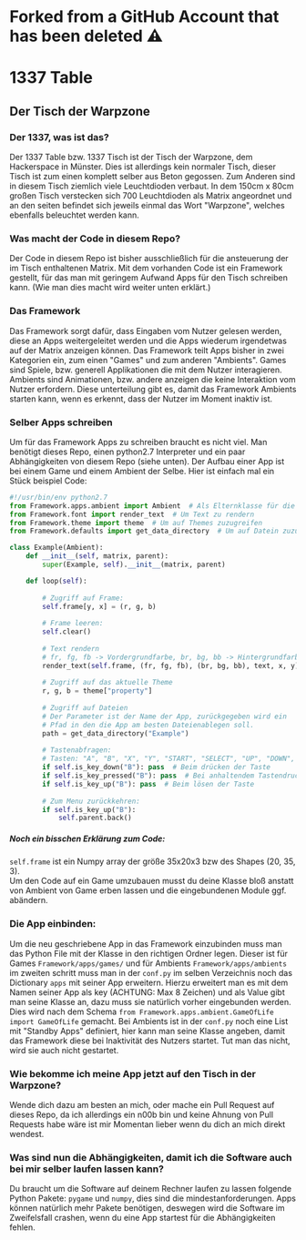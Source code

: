 # Forked from a GitHub Account that has been deleted :warning:
# 1337 Table
## Der Tisch der Warpzone

### Der 1337, was ist das?
Der 1337 Table bzw. 1337 Tisch ist der Tisch der Warpzone, dem Hackerspace in Münster. Dies ist allerdings kein normaler Tisch, dieser Tisch ist zum einen komplett selber aus Beton gegossen. Zum Anderen sind in diesem Tisch ziemlich viele Leuchtdioden verbaut. In dem 150cm x 80cm großen Tisch verstecken sich 700 Leuchtdioden als Matrix angeordnet und an den seiten befindet sich jeweils einmal das Wort "Warpzone", welches ebenfalls beleuchtet werden kann.
### Was macht der Code in diesem Repo?
Der Code in diesem Repo ist bisher ausschließlich für die ansteuerung der im Tisch enthaltenen Matrix. Mit dem vorhanden Code ist ein Framework gestellt, für das man mit geringem Aufwand Apps für den Tisch schreiben kann. (Wie man dies macht wird weiter unten erklärt.) 
### Das Framework
Das Framework sorgt dafür, dass Eingaben vom Nutzer gelesen werden, diese an Apps weitergeleitet werden und die Apps wiederum irgendetwas auf der Matrix anzeigen können. Das Framework teilt Apps bisher in zwei Kategorien ein, zum einen "Games" und zum anderen "Ambients". Games sind Spiele, bzw. generell Applikationen die mit dem Nutzer interagieren. Ambients sind Animationen, bzw. andere anzeigen die keine Interaktion vom Nutzer erfordern. Diese unterteilung gibt es, damit das Framework Ambients starten kann, wenn es erkennt, dass der Nutzer im Moment inaktiv ist.
### Selber Apps schreiben
Um für das Framework Apps zu schreiben braucht es nicht viel. Man benötigt dieses Repo, einen python2.7 Interpreter und ein paar Abhängigkeiten von diesem Repo (siehe unten).
Der Aufbau einer App ist bei einem Game und einem Ambient der Selbe. Hier ist einfach mal ein Stück beispiel Code:
```python
#!/usr/bin/env python2.7
from Framework.apps.ambient import Ambient  # Als Elternklasse für die App
from Framework.font import render_text  # Um Text zu rendern
from Framework.theme import theme  # Um auf Themes zuzugreifen
from Framework.defaults import get_data_directory  # Um auf Datein zuzugreifen

class Example(Ambient):
    def __init__(self, matrix, parent):
        super(Example, self).__init__(matrix, parent)

    def loop(self):
    
    	# Zugriff auf Frame:
        self.frame[y, x] = (r, g, b)
        
        # Frame leeren:
        self.clear()
        
        # Text rendern
        # fr, fg, fb -> Vordergrundfarbe, br, bg, bb -> Hintergrundfarbe
        render_text(self.frame, (fr, fg, fb), (br, bg, bb), text, x, y)
        
        # Zugriff auf das aktuelle Theme
        r, g, b = theme["property"]
        
        # Zugriff auf Dateien
        # Der Parameter ist der Name der App, zurückgegeben wird ein
       	# Pfad in den die App am besten Dateienablegen soll.
        path = get_data_directory("Example") 
        
    	# Tastenabfragen:
        # Tasten: "A", "B", "X", "Y", "START", "SELECT", "UP", "DOWN", "LEFT", "RIGHT"
        if self.is_key_down("B"): pass  # Beim drücken der Taste
        if self.is_key_pressed("B"): pass  # Bei anhaltendem Tastendruck
        if self.is_key_up("B"): pass  # Beim lösen der Taste
        
        # Zum Menu zurückkehren:
        if self.is_key_up("B"):
        	self.parent.back()

```
##### Noch ein bisschen Erklärung zum Code:
```self.frame``` ist ein Numpy array der größe 35x20x3 bzw des Shapes (20, 35, 3).\
Um den Code auf ein Game umzubauen musst du deine Klasse bloß anstatt von Ambient von Game erben lassen und die eingebundenen Module ggf. abändern.

### Die App einbinden:
Um die neu geschriebene App in das Framework einzubinden muss man das Python File mit der Klasse in den richtigen Ordner legen. Dieser ist für Games ```Framework/apps/games/``` und für Ambients ```Framework/apps/ambients``` im zweiten schritt muss man in der ```conf.py``` im selben Verzeichnis noch das Dictionary ```apps``` mit seiner App erweitern. Hierzu erweitert man es mit dem Namen seiner App als key (ACHTUNG: Max 8 Zeichen) und als Value gibt man seine Klasse an, dazu muss sie natürlich vorher eingebunden werden. Dies wird nach dem Schema ```from Framework.apps.ambient.GameOfLife import GameOfLife``` gemacht. Bei Ambients ist in der ```conf.py``` noch eine List mit "Standby Apps" definiert, hier kann man seine Klasse angeben, damit das Framework diese bei Inaktivität des Nutzers startet. Tut man das nicht, wird sie auch nicht gestartet.

### Wie bekomme ich meine App jetzt auf den Tisch in der Warpzone?
Wende dich dazu am besten an mich, oder mache ein Pull Request auf dieses Repo, da ich allerdings ein n00b bin und keine Ahnung von Pull Requests habe wäre ist mir Momentan lieber wenn du dich an mich direkt wendest.

### Was sind nun die Abhängigkeiten, damit ich die Software auch bei mir selber laufen lassen kann?
Du braucht um die Software auf deinem Rechner laufen zu lassen folgende Python Pakete: ```pygame``` und ```numpy```, dies sind die mindestanforderungen. Apps können natürlich mehr Pakete benötigen, deswegen wird die Software im Zweifelsfall crashen, wenn du eine App startest für die Abhängigkeiten fehlen.

